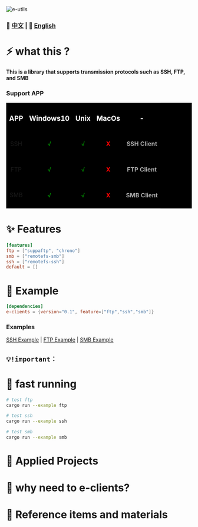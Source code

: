 <img src="public/ico/white_64x64.ico" alt="e-utils"/>

### 📄 [中文](docs/README.zh.md)  | 📄  [English](README.md)

# ⚡ what this ?
**This is a library that supports transmission protocols such as SSH, FTP, and SMB**

### Support APP
<table style="background:#000">
  <tr>
    <th><h3 style="color:#fff"><center>APP</center></h3></th>
    <th><h3 style="color:#fff"><center>Windows10</center></h3></th>
    <th><h3 style="color:#fff"><center>Unix</center></h3></th>
    <th><h3 style="color:#fff"><center>MacOs</center></h3></th>
    <th><h3 style="color:#fff"><center>-</center></h3></th>
  </tr>
  <tr>
    <td><center>SSH</center></td>
    <td><h4 style="color:green"><center>√</center></h4></td>
    <td><h4 style="color:green"><center>√</center></h4></td>
    <td><h4 style="color:red"><center>X</center></h4></td>
    <td><h4 style="color:#aaa"><center>SSH Client</center></h4></td>
  </tr>
  <tr>
    <td><center>FTP</center></td>
    <td><h4 style="color:green"><center>√</center></h4></td>
    <td><h4 style="color:green"><center>√</center></h4></td>
    <td><h4 style="color:red"><center>X</center></h4></td>
    <td><h4 style="color:#aaa"><center>FTP Client</center></h4></td>
  </tr>
  <tr>
    <td><center>SMB</center></td>
    <td><h4 style="color:green"><center>√</center></h4></td>
    <td><h4 style="color:green"><center>√</center></h4></td>
    <td><h4 style="color:red"><center>X</center></h4></td>
    <td><h4 style="color:#aaa"><center>SMB Client</center></h4></td>
  </tr>
</table>

# ✨ Features
```toml
[features]
ftp = ["suppaftp", "chrono"]
smb = ["remotefs-smb"]
ssh = ["remotefs-ssh"]
default = []
```

# 📖 Example
```toml
[dependencies]
e-clients = {version="0.1", feature=["ftp","ssh","smb"]}
```

### Examples
[SSH Example](examples/ssh.rs) | [FTP Example](examples/ftp.rs) | [SMB Example](examples/smb.rs)


## `💡!important：`

# 🚀 fast running
```sh
# test ftp
cargo run --example ftp

# test ssh
cargo run --example ssh

# test smb
cargo run --example smb
```

# 🦊 Applied Projects
<!-- [E-NetScan](https://github.com/EternalNight996/e-netscan.git): The network scanning project (which supports both command line and cross platform graphical interface) is under development.. -->

# 🔭 why need to e-clients?
<!-- At first, I wanted to complete a cross network scanning project to help me complete some work. I referred to many open source projects, but these projects have some defects that do not meet my needs, so I have e-libscanner.
(process host and port scanning, and support domain name resolution, route tracking, fingerprint scanning, service scanning, asynchronous scanning, scalability and more)
The bottom layer is by calling [npcap]（ https://nmap.org/npcap/ ）And [WinPcap]（ https://www.winpcap.org/ ）Packet capture service;
The service API is [libpnet]（ https://github.com/libpnet/libpnet ); -->

# 🙋 Reference items and materials
<!-- ✨ [RustScan] https://github.com/RustScan/RustScan : Rustlike nmapscan
✨ [netscan] https://github.com/shellrow/netscan : Rust Network Scanner
✨ [libpnet](libpnet) https://github.com/libpnet/libpnet ● The background base of the interplatform network - mainly using captivity services ([npcap]) https://nmap.org/npcap/ with [WinPcap]( https://www.winpcap.org/ ) -->